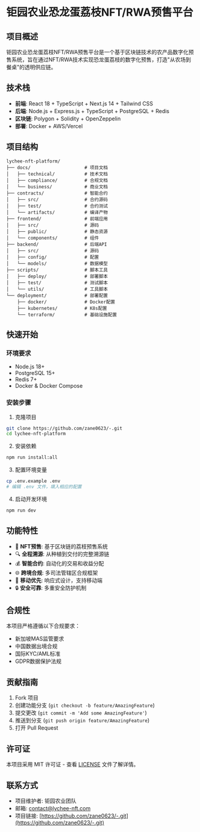 # 钜园农业恐龙蛋荔枝NFT/RWA预售平台

## 项目概述

钜园农业恐龙蛋荔枝NFT/RWA预售平台是一个基于区块链技术的农产品数字化预售系统，旨在通过NFT/RWA技术实现恐龙蛋荔枝的数字化预售，打造"从农场到餐桌"的透明供应链。

## 技术栈

- **前端**: React 18 + TypeScript + Next.js 14 + Tailwind CSS
- **后端**: Node.js + Express.js + TypeScript + PostgreSQL + Redis
- **区块链**: Polygon + Solidity + OpenZeppelin
- **部署**: Docker + AWS/Vercel

## 项目结构

```
lychee-nft-platform/
├── docs/                    # 项目文档
│   ├── technical/           # 技术文档
│   ├── compliance/          # 合规文档
│   └── business/            # 商业文档
├── contracts/               # 智能合约
│   ├── src/                 # 合约源码
│   ├── test/                # 合约测试
│   └── artifacts/           # 编译产物
├── frontend/                # 前端应用
│   ├── src/                 # 源码
│   ├── public/              # 静态资源
│   └── components/          # 组件
├── backend/                 # 后端API
│   ├── src/                 # 源码
│   ├── config/              # 配置
│   └── models/              # 数据模型
├── scripts/                 # 脚本工具
│   ├── deploy/              # 部署脚本
│   ├── test/                # 测试脚本
│   └── utils/               # 工具脚本
└── deployment/              # 部署配置
    ├── docker/              # Docker配置
    ├── kubernetes/          # K8s配置
    └── terraform/           # 基础设施配置
```

## 快速开始

### 环境要求

- Node.js 18+
- PostgreSQL 15+
- Redis 7+
- Docker & Docker Compose

### 安装步骤

1. 克隆项目
```bash
git clone https://github.com/zane0623/-.git
cd lychee-nft-platform
```

2. 安装依赖
```bash
npm run install:all
```

3. 配置环境变量
```bash
cp .env.example .env
# 编辑 .env 文件，填入相应的配置
```

4. 启动开发环境
```bash
npm run dev
```

## 功能特性

- 🚀 **NFT预售**: 基于区块链的荔枝预售系统
- 🔍 **全程溯源**: 从种植到交付的完整溯源链
- 💰 **智能合约**: 自动化的交易和收益分配
- 🌐 **跨境合规**: 多司法管辖区合规框架
- 📱 **移动优先**: 响应式设计，支持移动端
- 🔒 **安全可靠**: 多重安全防护机制

## 合规性

本项目严格遵循以下合规要求：

- 新加坡MAS监管要求
- 中国数据出境合规
- 国际KYC/AML标准
- GDPR数据保护法规

## 贡献指南

1. Fork 项目
2. 创建功能分支 (`git checkout -b feature/AmazingFeature`)
3. 提交更改 (`git commit -m 'Add some AmazingFeature'`)
4. 推送到分支 (`git push origin feature/AmazingFeature`)
5. 打开 Pull Request

## 许可证

本项目采用 MIT 许可证 - 查看 [LICENSE](LICENSE) 文件了解详情。

## 联系方式

- 项目维护者: 钜园农业团队
- 邮箱: contact@lychee-nft.com
- 项目链接: [https://github.com/zane0623/-.git](https://github.com/zane0623/-.git)
